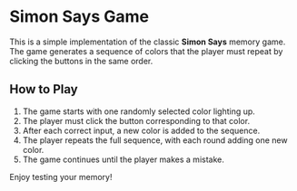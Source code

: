 # Simon Says Game

This is a simple implementation of the classic **Simon Says** memory game. The game generates a sequence of colors that the player must repeat by clicking the buttons in the same order.

## How to Play
1. The game starts with one randomly selected color lighting up.
2. The player must click the button corresponding to that color.
3. After each correct input, a new color is added to the sequence.
4. The player repeats the full sequence, with each round adding one new color.
5. The game continues until the player makes a mistake.

Enjoy testing your memory!

